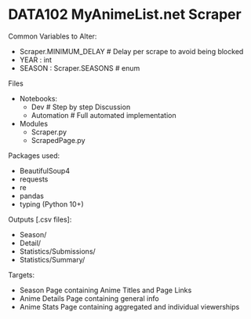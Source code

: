 # DATA102 MyAnimeList.net Scraper

Common Variables to Alter:
- Scraper.MINIMUM_DELAY # Delay per scrape to avoid being blocked
- YEAR : int
- SEASON : Scraper.SEASONS # enum

Files
- Notebooks:
  - Dev # Step by step Discussion
  - Automation # Full automated implementation
- Modules
  - Scraper.py
  - ScrapedPage.py


Packages used:
- BeautifulSoup4
- requests
- re
- pandas
- typing (Python 10+)
  

Outputs [.csv files]:
- Season/
- Detail/
- Statistics/Submissions/
- Statistics/Summary/

Targets:
- Season Page containing Anime Titles and Page Links
- Anime Details Page containing general info
- Anime Stats Page containing aggregated and individual viewerships
